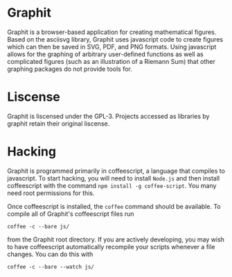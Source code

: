 Graphit
=======

Graphit is a browser-based application for creating mathematical figures.
Based on the asciisvg library, Graphit uses javascript code to create figures 
which can then be saved in SVG, PDF, and PNG formats. Using javascript allows for the 
graphing of arbitrary user-defined functions as well as complicated figures 
(such as an illustration of a Riemann Sum) that other graphing packages do 
not provide tools for.

Liscense
========

Graphit is liscensed under the GPL-3.  Projects accessed as libraries
by graphit retain their original liscense.


Hacking
=======

Graphit is programmed primarily in coffeescript, a language that
compiles to javascript.  To start hacking, you will need to install
`Node.js` and then install coffeescript with the command `npm install -g coffee-script`.
You many need root permissions for this.

Once coffeescript is installed, the `coffee` command should be available.
To compile all of Graphit's coffeescript files run

	coffee -c --bare js/

from the Graphit root directory. If you are actively developing,
you may wish to have coffeescript automatically recompile your
scripts whenever a file changes.  You can do this with

	coffee -c --bare --watch js/


